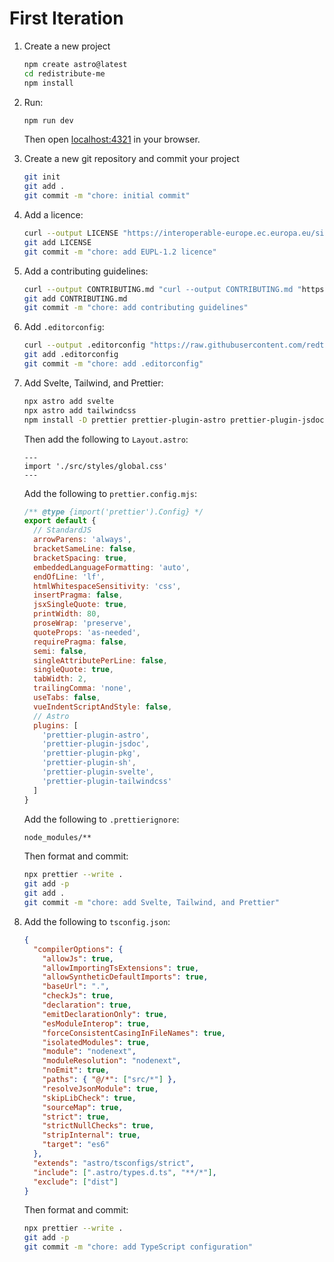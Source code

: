# First Iteration

1. Create a new project

   ```sh
   npm create astro@latest
   cd redistribute-me
   npm install
   ```

2. Run:

   ```sh
   npm run dev
   ```

   Then open [localhost:4321](http://localhost:4321/) in your browser.

3. Create a new git repository and commit your project

   ```sh
   git init
   git add .
   git commit -m "chore: initial commit"
   ```

4. Add a licence:

   ```sh
   curl --output LICENSE "https://interoperable-europe.ec.europa.eu/sites/default/files/custom-page/attachment/2020-03/EUPL-1.2%20EN.txt"
   git add LICENSE
   git commit -m "chore: add EUPL-1.2 licence"
   ```

5. Add a contributing guidelines:

   ```sh
   curl --output CONTRIBUTING.md "curl --output CONTRIBUTING.md "https://raw.githubusercontent.com/openfisca/country-template/refs/heads/main/CONTRIBUTING.md""
   git add CONTRIBUTING.md
   git commit -m "chore: add contributing guidelines"
   ```

6. Add `.editorconfig`:

   ```sh
   curl --output .editorconfig "https://raw.githubusercontent.com/redte-ch/maisonquiroga.art/refs/heads/main/.editorconfig"
   git add .editorconfig
   git commit -m "chore: add .editorconfig"
   ```

7. Add Svelte, Tailwind, and Prettier:

   ```sh
   npx astro add svelte
   npx astro add tailwindcss
   npm install -D prettier prettier-plugin-astro prettier-plugin-jsdoc prettier-plugin-pkg prettier-plugin-sh prettier-plugin-svelte prettier-plugin-tailwindcss
   ```

   Then add the following to `Layout.astro`:

   ```astro
   ---
   import './src/styles/global.css'
   ---
   ```

   Add the following to `prettier.config.mjs`:

   ```mjs
   /** @type {import('prettier').Config} */
   export default {
     // StandardJS
     arrowParens: 'always',
     bracketSameLine: false,
     bracketSpacing: true,
     embeddedLanguageFormatting: 'auto',
     endOfLine: 'lf',
     htmlWhitespaceSensitivity: 'css',
     insertPragma: false,
     jsxSingleQuote: true,
     printWidth: 80,
     proseWrap: 'preserve',
     quoteProps: 'as-needed',
     requirePragma: false,
     semi: false,
     singleAttributePerLine: false,
     singleQuote: true,
     tabWidth: 2,
     trailingComma: 'none',
     useTabs: false,
     vueIndentScriptAndStyle: false,
     // Astro
     plugins: [
       'prettier-plugin-astro',
       'prettier-plugin-jsdoc',
       'prettier-plugin-pkg',
       'prettier-plugin-sh',
       'prettier-plugin-svelte',
       'prettier-plugin-tailwindcss'
     ]
   }
   ```

   Add the following to `.prettierignore`:

   ```sh
   node_modules/**
   ```

   Then format and commit:

   ```sh
   npx prettier --write .
   git add -p
   git add .
   git commit -m "chore: add Svelte, Tailwind, and Prettier"
   ```

8. Add the following to `tsconfig.json`:

   ```json
   {
     "compilerOptions": {
       "allowJs": true,
       "allowImportingTsExtensions": true,
       "allowSyntheticDefaultImports": true,
       "baseUrl": ".",
       "checkJs": true,
       "declaration": true,
       "emitDeclarationOnly": true,
       "esModuleInterop": true,
       "forceConsistentCasingInFileNames": true,
       "isolatedModules": true,
       "module": "nodenext",
       "moduleResolution": "nodenext",
       "noEmit": true,
       "paths": { "@/*": ["src/*"] },
       "resolveJsonModule": true,
       "skipLibCheck": true,
       "sourceMap": true,
       "strict": true,
       "strictNullChecks": true,
       "stripInternal": true,
       "target": "es6"
     },
     "extends": "astro/tsconfigs/strict",
     "include": [".astro/types.d.ts", "**/*"],
     "exclude": ["dist"]
   }
   ```

    Then format and commit:

    ```sh
    npx prettier --write .
    git add -p
    git commit -m "chore: add TypeScript configuration"
    ```
